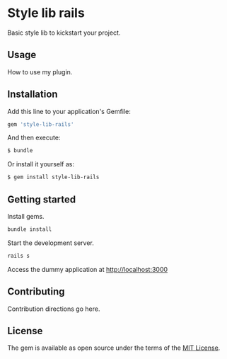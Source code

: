 # Style lib rails

Basic style lib to kickstart your project.

## Usage

How to use my plugin.

## Installation

Add this line to your application's Gemfile:

```ruby
gem 'style-lib-rails'
```

And then execute:

```bash
$ bundle
```

Or install it yourself as:

```bash
$ gem install style-lib-rails
```

## Getting started

Install gems.

```bash
bundle install
```

Start the development server.

```bash
rails s
```

Access the dummy application at [http://localhost:3000](http://localhost:3000)

## Contributing

Contribution directions go here.

## License

The gem is available as open source under the terms of the [MIT License](https://opensource.org/licenses/MIT).
